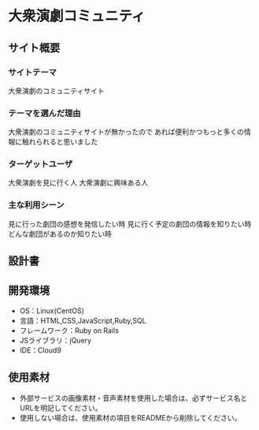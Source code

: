 # 大衆演劇コミュニティ

## サイト概要
### サイトテーマ
大衆演劇のコミュニティサイト

### テーマを選んだ理由
大衆演劇のコミュニティサイトが無かったので
あれば便利かつもっと多くの情報に触れられると思いました

### ターゲットユーザ
大衆演劇を見に行く人
大衆演劇に興味ある人

### 主な利用シーン
見に行った劇団の感想を発信したい時
見に行く予定の劇団の情報を知りたい時
どんな劇団があるのか知りたい時

## 設計書

## 開発環境
- OS：Linux(CentOS)
- 言語：HTML,CSS,JavaScript,Ruby,SQL
- フレームワーク：Ruby on Rails
- JSライブラリ：jQuery
- IDE：Cloud9

## 使用素材
- 外部サービスの画像素材・音声素材を使用した場合は、必ずサービス名とURLを明記してください。
- 使用しない場合は、使用素材の項目をREADMEから削除してください。